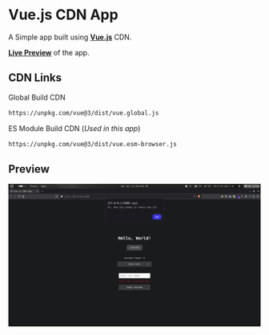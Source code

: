 # Vue.js CDN App

A Simple app built using [**Vue.js**](https://vuejs.org/) CDN.

[**Live Preview**](https://ashmin-bhujel.github.io/vue-cdn-app/) of the app.

## CDN Links

Global Build CDN

```sh
https://unpkg.com/vue@3/dist/vue.global.js
```

ES Module Build CDN (_Used in this app_)

```sh
https://unpkg.com/vue@3/dist/vue.esm-browser.js
```

## Preview

![Vue.js CDN App Preview](./assets/preview.png)
